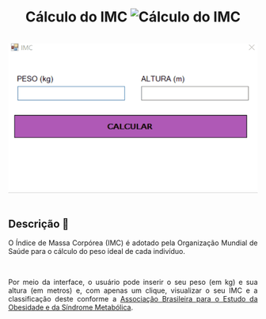 <h1 align = "center">
  Cálculo do IMC
  <img ali = "wfaIMC" title = "Cálculo do IMC" width="40" src = "https://png.pngtree.com/png-vector/20191025/ourlarge/pngtree-floor-scales-icon-simple-style-png-image_1857622.jpg" />
</h1>

</br>

<div align = "center">
  <img ali = "wfaIMC" title = "Cálculo do IMC" src = "src/wfaIMC.gif" />
</div>

</br>

<div>
    
## Descrição 📄
  
<p align = "justify"> O Índice de Massa Corpórea (IMC) é adotado pela Organização Mundial de Saúde para o cálculo do peso ideal de cada indivíduo. </p>
  
</br>
  
<p align = "justify"> Por meio da interface, o usuário pode inserir o seu peso (em kg) e sua altura (em metros) e, com apenas um clique, visualizar o seu IMC e a classificação deste conforme a <a href="https://abeso.org.br/" target="_blank" rel="noopener">Associação Brasileira para o Estudo da Obesidade e da Síndrome Metabólica</a>.</p> 
</div>


